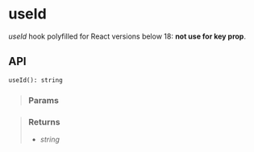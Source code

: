 # useId
_useId_ hook polyfilled for React versions below 18: __not use for key prop__.

## API

```tsx
useId(): string
```

> ### Params
>
>
>

> ### Returns
>
> 
> - _string_  
>